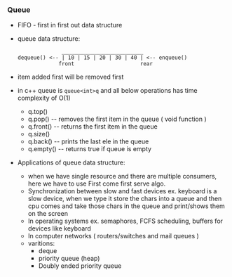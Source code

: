 ### Queue 

- FIFO - first in first out data structure 
- queue data structure:
    ```
                  __________________________
    dequeue() <-- | 10 | 15 | 20 | 30 | 40 | <-- enqueue()
                 front                     rear
    ```
- item added first will be removed first 
- in c++ queue is `queue<int>q` and all below operations has time complexity of O(1)
    - q.top()
    - q.pop() -- removes the first item in the queue ( void function )
    - q.front() -- returns the first item in the queue
    - q.size()
    - q.back() -- prints the last ele in the queue
    - q.empty() -- returns true if queue is empty

- Applications of queue data structure:
    - when we have single resource and there are multiple consumers, here we have to use First come first serve algo.
    - Synchronization between slow and fast devices 
        ex. keyboard is a slow device, when we type it store the chars into a queue and then cpu comes and take those 
        chars in the queue and print/shows them on the screen
    - In operating systems ex. semaphores, FCFS scheduling, buffers for devices like keyboard
    - In computer networks ( routers/switches and mail queues )
    - varitions:
        - deque
        - priority queue (heap)
        - Doubly ended priority queue 
